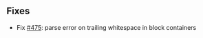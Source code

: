 ## Fixes

- Fix [#475](https://github.com/biojppm/rapidyaml/issues/475): parse error on trailing whitespace in block containers
